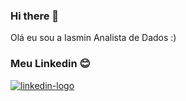 ### Hi there 👋

Olá eu sou a Iasmin Analista de Dados :)
 
### Meu Linkedin :blush: 
<a href="https://www.linkedin.com/in/iasmin-meneses-130158201/"> <img src ="https://img.shields.io/badge/LinkedIn-0077B5?style=for-the-badge&logo=linkedin&logoColor=white" alt="linkedin-logo"> </a>
